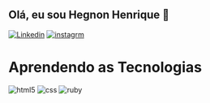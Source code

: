 ## Olá, eu sou Hegnon Henrique 👋

[![Linkedin](https://img.shields.io/badge/LinkedIn-0077B5?style=for-the-badge&logo=linkedin&logoColor=white)](tps://www.linkedin.com/in/h%C3%A9gnon-henrique-dutra-delaqua-67253b116/)
[![instagrm](https://img.shields.io/badge/Instagram-E4405F?style=for-the-badge&logo=instagram&logoColor=white)](ps://www.instagram.com/hegnondutra/)

# Aprendendo as Tecnologias
<div style="display: inlin_black"> 
<img aligo="center" alt= "html5" src="https://img.shields.io/badge/HTML-239120?style=for-the-badge&logo=html5&logoColor=white" />
<img aligo="center" alt= "css" src="https://img.shields.io/badge/CSS-239120?&style=for-the-badge&logo=css3&logoColor=white" />
<img aligo="center" alt= "ruby" src="https://img.shields.io/badge/Ruby-CC342D?style=for-the-badge&logo=ruby&logoColor=white" />

</div>
